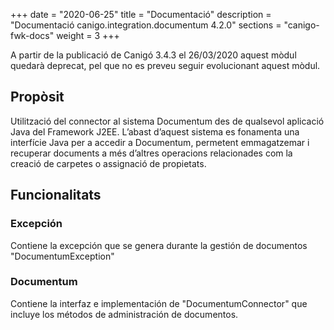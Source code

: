 +++
date        = "2020-06-25"
title       = "Documentació"
description = "Documentació canigo.integration.documentum 4.2.0"
sections    = "canigo-fwk-docs"
weight      = 3
+++

<div class="message warning">

A partir de la publicació de Canigó 3.4.3 el 26/03/2020 aquest mòdul quedarà deprecat, pel que no es preveu seguir evolucionant aquest mòdul.

</div>

## Propòsit

Utilització del connector al sistema Documentum des de qualsevol aplicació Java del Framework J2EE. L’abast d’aquest sistema es fonamenta una interfície Java per a accedir a Documentum, permetent emmagatzemar i recuperar documents a més d’altres operacions relacionades com la creació de carpetes o assignació de propietats.

## Funcionalitats

### Excepción

Contiene la excepción que se genera durante la gestión de documentos "DocumentumException"

### Documentum

Contiene la interfaz e implementación de "DocumentumConnector" que incluye los métodos de administración de documentos. 
